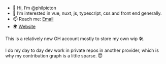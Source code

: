 - 👋 Hi, I’m @philpicton
- 👀 I’m interested in vue, nuxt, js, typescript, css and front end generally. 
- 📫 Reach me: [Email](mailto:hi@philpicton.dev)
- 🌍 [Website](https://philpicton.dev)

This is a relatively new GH account mostly to store my own wip 🛠️.

I do my day to day dev work in private repos in another provider, which is why my contribution graph is a little sparse. 😇
